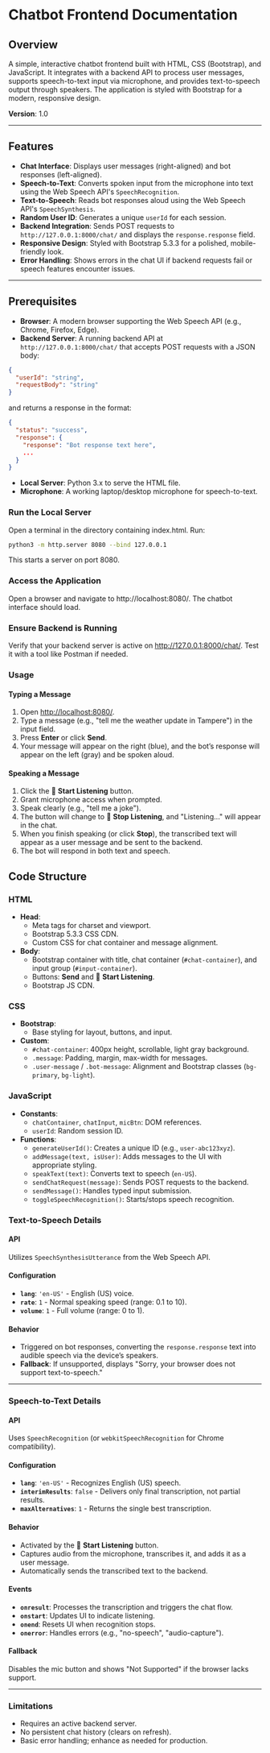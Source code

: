 # Chatbot Frontend Documentation

## Overview
A simple, interactive chatbot frontend built with HTML, CSS (Bootstrap), and JavaScript. It integrates with a backend API to process user messages, supports speech-to-text input via microphone, and provides text-to-speech output through speakers. The application is styled with Bootstrap for a modern, responsive design.

**Version**: 1.0

---

## Features
- **Chat Interface**: Displays user messages (right-aligned) and bot responses (left-aligned).
- **Speech-to-Text**: Converts spoken input from the microphone into text using the Web Speech API's `SpeechRecognition`.
- **Text-to-Speech**: Reads bot responses aloud using the Web Speech API's `SpeechSynthesis`.
- **Random User ID**: Generates a unique `userId` for each session.
- **Backend Integration**: Sends POST requests to `http://127.0.0.1:8000/chat/` and displays the `response.response` field.
- **Responsive Design**: Styled with Bootstrap 5.3.3 for a polished, mobile-friendly look.
- **Error Handling**: Shows errors in the chat UI if backend requests fail or speech features encounter issues.

---

## Prerequisites
- **Browser**: A modern browser supporting the Web Speech API (e.g., Chrome, Firefox, Edge).
- **Backend Server**: A running backend API at `http://127.0.0.1:8000/chat/` that accepts POST requests with a JSON body:
```json
{
  "userId": "string",
  "requestBody": "string"
}
```
and returns a response in the format:

```json
{
  "status": "success",
  "response": {
    "response": "Bot response text here",
    ...
  }
}
```
- **Local Server**: Python 3.x to serve the HTML file.
- **Microphone**: A working laptop/desktop microphone for speech-to-text.

### Run the Local Server
Open a terminal in the directory containing index.html.
Run:

```bash
python3 -m http.server 8080 --bind 127.0.0.1
```
This starts a server on port 8080.

### Access the Application
Open a browser and navigate to http://localhost:8080/.
The chatbot interface should load.

### Ensure Backend is Running
Verify that your backend server is active on http://127.0.0.1:8000/chat/. Test it with a tool like Postman if needed.


### Usage

#### Typing a Message
1. Open [http://localhost:8080/](http://localhost:8080/).
2. Type a message (e.g., "tell me the weather update in Tampere") in the input field.
3. Press **Enter** or click **Send**.
4. Your message will appear on the right (blue), and the bot’s response will appear on the left (gray) and be spoken aloud.

#### Speaking a Message
1. Click the 🎤 **Start Listening** button.
2. Grant microphone access when prompted.
3. Speak clearly (e.g., "tell me a joke").
4. The button will change to 🎤 **Stop Listening**, and "Listening..." will appear in the chat.
5. When you finish speaking (or click **Stop**), the transcribed text will appear as a user message and be sent to the backend.
6. The bot will respond in both text and speech.


## Code Structure

### HTML
- **Head**:
    - Meta tags for charset and viewport.
    - Bootstrap 5.3.3 CSS CDN.
    - Custom CSS for chat container and message alignment.
- **Body**:
    - Bootstrap container with title, chat container (`#chat-container`), and input group (`#input-container`).
    - Buttons: **Send** and 🎤 **Start Listening**.
    - Bootstrap JS CDN.

### CSS
- **Bootstrap**:
    - Base styling for layout, buttons, and input.
- **Custom**:
    - `#chat-container`: 400px height, scrollable, light gray background.
    - `.message`: Padding, margin, max-width for messages.
    - `.user-message` / `.bot-message`: Alignment and Bootstrap classes (`bg-primary`, `bg-light`).

### JavaScript
- **Constants**:
    - `chatContainer`, `chatInput`, `micBtn`: DOM references.
    - `userId`: Random session ID.
- **Functions**:
    - `generateUserId()`: Creates a unique ID (e.g., `user-abc123xyz`).
    - `addMessage(text, isUser)`: Adds messages to the UI with appropriate styling.
    - `speakText(text)`: Converts text to speech (`en-US`).
    - `sendChatRequest(message)`: Sends POST requests to the backend.
    - `sendMessage()`: Handles typed input submission.
    - `toggleSpeechRecognition()`: Starts/stops speech recognition.


### Text-to-Speech Details

#### API
Utilizes `SpeechSynthesisUtterance` from the Web Speech API.

#### Configuration
- **`lang`**: `'en-US'` - English (US) voice.
- **`rate`**: `1` - Normal speaking speed (range: 0.1 to 10).
- **`volume`**: `1` - Full volume (range: 0 to 1).

#### Behavior
- Triggered on bot responses, converting the `response.response` text into audible speech via the device’s speakers.
- **Fallback**: If unsupported, displays "Sorry, your browser does not support text-to-speech."

---

### Speech-to-Text Details

#### API
Uses `SpeechRecognition` (or `webkitSpeechRecognition` for Chrome compatibility).

#### Configuration
- **`lang`**: `'en-US'` - Recognizes English (US) speech.
- **`interimResults`**: `false` - Delivers only final transcription, not partial results.
- **`maxAlternatives`**: `1` - Returns the single best transcription.

#### Behavior
- Activated by the 🎤 **Start Listening** button.
- Captures audio from the microphone, transcribes it, and adds it as a user message.
- Automatically sends the transcribed text to the backend.

#### Events
- **`onresult`**: Processes the transcription and triggers the chat flow.
- **`onstart`**: Updates UI to indicate listening.
- **`onend`**: Resets UI when recognition stops.
- **`onerror`**: Handles errors (e.g., "no-speech", "audio-capture").

#### Fallback
Disables the mic button and shows "Not Supported" if the browser lacks support.

---

### Limitations
- Requires an active backend server.
- No persistent chat history (clears on refresh).
- Basic error handling; enhance as needed for production.

